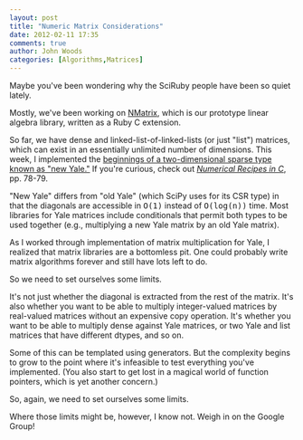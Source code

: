 ```yaml
---
layout: post
title: "Numeric Matrix Considerations"
date: 2012-02-11 17:35
comments: true
author: John Woods
categories: [Algorithms,Matrices]
---
```

Maybe you've been wondering why the SciRuby people have been so quiet lately.

Mostly, we've been working on [NMatrix](http://github.com/mohawkjohn/nmatrix), which is our prototype linear algebra library, written as a Ruby C extension.

So far, we have dense and linked-list-of-linked-lists (or just "list") matrices, which can exist in an essentially unlimited number of dimensions. This week, I implemented the [beginnings of a two-dimensional sparse type known as "new Yale."](https://github.com/mohawkjohn/nmatrix/tree/sparse) If you're curious, check out _[Numerical Recipes in C](http://apps.nrbook.com/c/index.html)_, pp. 78-79.

"New Yale" differs from "old Yale" (which SciPy uses for its CSR type) in that the diagonals are accessible in <tt>O(1)</tt> instead of <tt>O(log(n))</tt> time. Most libraries for Yale matrices include conditionals that permit both types to be used together (e.g., multiplying a new Yale matrix by an old Yale matrix).

As I worked through implementation of matrix multiplication for Yale, I realized that matrix libraries are a bottomless pit. One could probably write matrix algorithms forever and still have lots left to do.

So we need to set ourselves some limits.

It's not just whether the diagonal is extracted from the rest of the matrix. It's also whether you want to be able to multiply integer-valued matrices by real-valued matrices without an expensive copy operation. It's whether you want to be able to multiply dense against Yale matrices, or two Yale and list matrices that have different dtypes, and so on.

Some of this can be templated using generators. But the complexity begins to grow to the point where it's infeasible to test everything you've implemented. (You also start to get lost in a magical world of function pointers, which is yet another concern.)

So, again, we need to set ourselves some limits.

Where those limits might be, however, I know not. Weigh in on the Google Group!
